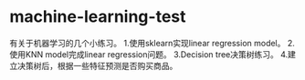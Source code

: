 # machine-learning-test
有关于机器学习的几个小练习。
1.使用sklearn实现linear regression model。
2.使用KNN model完成linear regression问题。
3.Decision tree决策树练习。
4.建立决策树后，根据一些特征预测是否购买商品。
